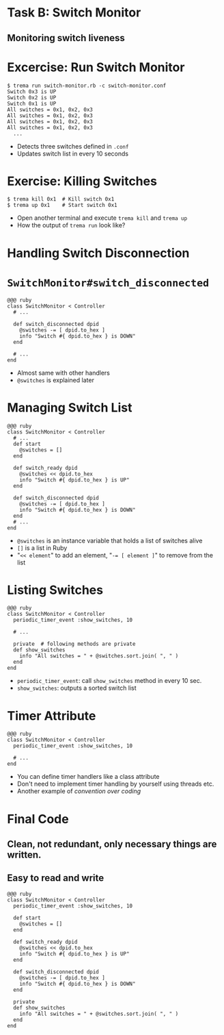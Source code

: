 <!SLIDE small>
# Task B: Switch Monitor #######################################################

## Monitoring switch liveness


<!SLIDE small>
# Excercise: Run Switch Monitor ################################################

	$ trema run switch-monitor.rb -c switch-monitor.conf
	Switch 0x3 is UP
	Switch 0x2 is UP
	Switch 0x1 is UP
	All switches = 0x1, 0x2, 0x3
	All switches = 0x1, 0x2, 0x3
	All switches = 0x1, 0x2, 0x3
	All switches = 0x1, 0x2, 0x3
	  ...

* Detects three switches defined in `.conf`
* Updates switch list in every 10 seconds


<!SLIDE small>
# Exercise: Killing Switches ###################################################

	$ trema kill 0x1  # Kill switch 0x1
	$ trema up 0x1    # Start switch 0x1

* Open another terminal and execute `trema kill` and `trema up`
* How the output of `trema run` look like?


<!SLIDE small>
# Handling Switch Disconnection ################################################


<!SLIDE small>
# `SwitchMonitor#switch_disconnected` ##########################################

	@@@ ruby
	class SwitchMonitor < Controller
	  # ...	
	
	  def switch_disconnected dpid
	    @switches -= [ dpid.to_hex ]
	    info "Switch #{ dpid.to_hex } is DOWN"
	  end

	  # ...	
	end

* Almost same with other handlers
* `@switches` is explained later


<!SLIDE smaller>
# Managing Switch List #########################################################

	@@@ ruby
	class SwitchMonitor < Controller
	  # ...
	  def start
	    @switches = []
	  end
	
	  def switch_ready dpid
	    @switches << dpid.to_hex
	    info "Switch #{ dpid.to_hex } is UP"
	  end
	
	  def switch_disconnected dpid
	    @switches -= [ dpid.to_hex ]
	    info "Switch #{ dpid.to_hex } is DOWN"
	  end
	  # ...
	end

* `@switches` is an instance variable that holds a list of switches alive
* `[]` is a list in Ruby
* "`<< element`" to add an element, "`-= [ element ]`" to remove from the list


<!SLIDE smaller>
# Listing Switches #############################################################

	@@@ ruby
	class SwitchMonitor < Controller
	  periodic_timer_event :show_switches, 10
	
	  # ...
	      
	  private  # following methods are private
	  def show_switches
	    info "All switches = " + @switches.sort.join( ", " )
	  end
	end

* `periodic_timer_event`: call `show_switches` method in every 10 sec.
* `show_switches`: outputs a sorted switch list


<!SLIDE smaller>
# Timer Attribute ##############################################################

	@@@ ruby
	class SwitchMonitor < Controller
	  periodic_timer_event :show_switches, 10
	
	  # ...
	end

* You can define timer handlers like a class attribute
* Don't need to implement timer handling by yourself using threads etc.
* Another example of <i>convention over coding</i>


<!SLIDE smaller>
# Final Code ###################################################################

## Clean, not redundant, only necessary things are written.
## Easy to read and write

	@@@ ruby
	class SwitchMonitor < Controller
	  periodic_timer_event :show_switches, 10
	
	  def start
	    @switches = []
	  end
	
	  def switch_ready dpid
	    @switches << dpid.to_hex
	    info "Switch #{ dpid.to_hex } is UP"
	  end
	
	  def switch_disconnected dpid
	    @switches -= [ dpid.to_hex ]
	    info "Switch #{ dpid.to_hex } is DOWN"
	  end
	
	  private
	  def show_switches
	    info "All switches = " + @switches.sort.join( ", " )
	  end
	end
